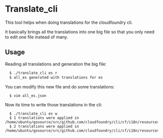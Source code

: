 Translate_cli
=============

This tool helps when doing translations for the cloudfoundry cli.

It basically brings all the translations into one big file so that you only need to edit one file instead of many.

## Usage

Reading all translations and generation the big file:

```bash
  $ ./translate_cli es r
  $ all_es generated with translations for es
```

You can modify this new file and do some translations:

```
  $ vim all_es.json
```

Now its time to write those translations in the cli:

```
  $ ./translate_cli es w
  $ 1 translations were applied in /home/ubuntu/gosource/src/github.com/cloudfoundry/cli/cf/i18n/resources/es/cf/command_runner/es_ES.all.json
  $ 2 translations were applied in /home/ubuntu/gosource/src/github.com/cloudfoundry/cli/cf/i18n/resources/es/cf/terminal/es_ES.all.json
```

